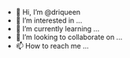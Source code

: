 - 👋 Hi, I’m @driqueen
- 👀 I’m interested in ...
- 🌱 I’m currently learning ...
- 💞️ I’m looking to collaborate on ...
- 📫 How to reach me ...

<!---
driqueen/driqueen is a ✨ special ✨ repository because its `README.md` (this file) appears on your GitHub profile.
You can click the Preview link to take a look at your changes.
--->
